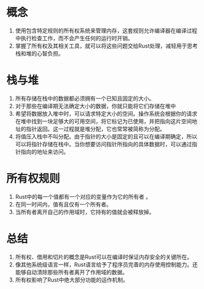 # 概念
1. 使用包含特定规则的所有权系统来管理内存，这套规则允许编译器在编译过程中执行检查工作，而不会产生任何的运行时开销。
2. 掌握了所有权及其相关工具，就可以将这些问题交给Rust处理，减轻用于思考栈和堆的心智负担。

# 栈与堆
1. 所有存储在栈中的数据都必须拥有一个已知且固定的大小。
2. 对于那些在编译期无法确定大小的数据，你就只能将它们存储在堆中
3. 希望将数据放入堆中时，可以请求特定大小的空间。操作系统会根据你的请求在堆中找到一块足够大的可用空间，将它标记为已使用，并把指向这片空间地址的指针返回。这一过程就是堆分配，它也常常被简称为分配。
4. 将值压入栈中不叫分配。由于指针的大小是固定的且可以在编译期确定，所以可以将指针存储在栈中。当你想要访问指针所指向的具体数据时，可以通过指针指向的地址来访问。

# 所有权规则
1. Rust中的每一个值都有一个对应的变量作为它的所有者 。
2. 在同一时间内，值有且仅有一个所有者。
3. 当所有者离开自己的作用域时，它持有的值就会被释放掉。

# 总结
1. 所有权、借用和切片的概念是Rust可以在编译时保证内存安全的关键所在。
2. 像其他系统级语言一样，Rust语言给予了程序员完善的内存使用控制能力。还能够自动清除那些所有者离开了作用域的数据。
3. 所有权影响了Rust中绝大部分功能的运作机制。
